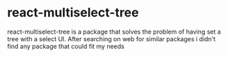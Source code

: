 ﻿# react-multiselect-tree

 react-multiselect-tree is a package that solves the problem of having set a tree with a select UI. After searching on web for similar packages i didn't find any package that could fit my needs
